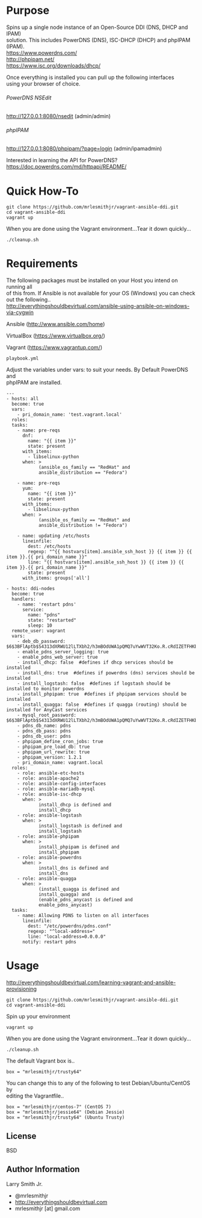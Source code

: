 Purpose
=======

Spins up a single node instance of an Open-Source DDI (DNS, DHCP and IPAM)  
solution. This includes PowerDNS (DNS), ISC-DHCP (DHCP) and phpIPAM (IPAM).    
https://www.powerdns.com/  
http://phpipam.net/  
https://www.isc.org/downloads/dhcp/  

Once everything is installed you can pull up the following interfaces  
using your browser of choice.  

###### PowerDNS NSEdit
http://127.0.0.1:8080/nsedit  (admin/admin)

###### phpIPAM

http://127.0.0.1:8080/phpipam/?page=login  (admin/ipamadmin)

Interested in learning the API for PowerDNS?
https://doc.powerdns.com/md/httpapi/README/

Quick How-To
============
````
git clone https://github.com/mrlesmithjr/vagrant-ansible-ddi.git
cd vagrant-ansible-ddi
vagrant up
````
When you are done using the Vagrant environment...Tear it down quickly...
````
./cleanup.sh
````

Requirements
============

The following packages must be installed on your Host you intend on running all  
of this from. If Ansible is not available for your OS (Windows) you can check  
out the following..  
http://everythingshouldbevirtual.com/ansible-using-ansible-on-windows-via-cygwin

Ansible (http://www.ansible.com/home)

VirtualBox (https://www.virtualbox.org/)

Vagrant (https://www.vagrantup.com/)

````
playbook.yml
````
Adjust the variables under vars: to suit your needs. By Default PowerDNS and  
phpIPAM are installed.  
````
---
- hosts: all
  become: true
  vars:
    - pri_domain_name: 'test.vagrant.local'
  roles:
  tasks:
    - name: pre-reqs
      dnf:
        name: "{{ item }}"
        state: present
      with_items:
        - libselinux-python
      when: >
            (ansible_os_family == "RedHat" and
            ansible_distribution == "Fedora")

    - name: pre-reqs
      yum:
        name: "{{ item }}"
        state: present
      with_items:
        - libselinux-python
      when: >
            (ansible_os_family == "RedHat" and
            ansible_distribution != "Fedora")

    - name: updating /etc/hosts
      lineinfile:
        dest: /etc/hosts
        regexp: "^{{ hostvars[item].ansible_ssh_host }} {{ item }} {{ item }}.{{ pri_domain_name }}"
        line: "{{ hostvars[item].ansible_ssh_host }} {{ item }} {{ item }}.{{ pri_domain_name }}"
        state: present
      with_items: groups['all']

- hosts: ddi-nodes
  become: true
  handlers:
    - name: 'restart pdns'
      service:
        name: "pdns"
        state: "restarted"
        sleep: 10
  remote_user: vagrant
  vars:
    - deb_db_password: $6$3BFlAptb$S4313dXRWU12lLTXbh2/h3mBOdUWA1pQMQ7uYwWVT32Ko.R.cRdIZETFHKbgdpWRNbRe6XoKECIEFxqgFu2vp.
    - enable_pdns_server_logging: true
    - enable_pdns_web_server: true
    - install_dhcp: false  #defines if dhcp services should be installed
    - install_dns: true  #defines if powerdns (dns) services should be installed
    - install_logstash: false  #defines if logstash should be installed to monitor powerdns
    - install_phpipam: true  #defines if phpipam services should be installed
    - install_quagga: false  #defines if quagga (routing) should be installed for AnyCast services
    - mysql_root_password: $6$3BFlAptb$S4313dXRWU12lLTXbh2/h3mBOdUWA1pQMQ7uYwWVT32Ko.R.cRdIZETFHKbgdpWRNbRe6XoKECIEFxqgFu2vp.
    - pdns_db_name: pdns
    - pdns_db_pass: pdns
    - pdns_db_user: pdns
    - phpipam_define_cron_jobs: true
    - phpipam_pre_load_db: true
    - phpipam_url_rewrite: true
    - phpipam_version: 1.2.1
    - pri_domain_name: vagrant.local
  roles:
    - role: ansible-etc-hosts
    - role: ansible-apache2
    - role: ansible-config-interfaces
    - role: ansible-mariadb-mysql
    - role: ansible-isc-dhcp
      when: >
            install_dhcp is defined and
            install_dhcp
    - role: ansible-logstash
      when: >
            install_logstash is defined and
            install_logstash
    - role: ansible-phpipam
      when: >
            install_phpipam is defined and
            install_phpipam
    - role: ansible-powerdns
      when: >
            install_dns is defined and
            install_dns
    - role: ansible-quagga
      when: >
            (install_quagga is defined and
            install_quagga) and
            (enable_pdns_anycast is defined and
            enable_pdns_anycast)
  tasks:
    - name: Allowing PDNS to listen on all interfaces
      lineinfile:
        dest: "/etc/powerdns/pdns.conf"
        regexp: "^local-address="
        line: "local-address=0.0.0.0"
      notify: restart pdns
````

Usage
=====

http://everythingshouldbevirtual.com/learning-vagrant-and-ansible-provisioning

````
git clone https://github.com/mrlesmithjr/vagrant-ansible-ddi.git
cd vagrant-ansible-ddi
````
Spin up your environment
````
vagrant up
````
When you are done using the Vagrant environment...Tear it down quickly...
````
./cleanup.sh
````

The default Vagrant box is..  
````
box = "mrlesmithjr/trusty64"
````
You can change this to any of the following to test Debian/Ubuntu/CentOS by  
editing the Vagrantfile..  
````
box = "mrlesmithjr/centos-7" (CentOS 7)
box = "mrlesmithjr/jessie64" (Debian Jessie)
box = "mrlesmithjr/trusty64" (Ubuntu Trusty)
````
License
-------

BSD

Author Information
------------------

Larry Smith Jr.
- @mrlesmithjr
- http://everythingshouldbevirtual.com
- mrlesmithjr [at] gmail.com
